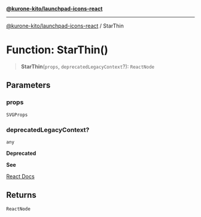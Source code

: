 [**@kurone-kito/launchpad-icons-react**](../README.md)

***

[@kurone-kito/launchpad-icons-react](../globals.md) / StarThin

# Function: StarThin()

> **StarThin**(`props`, `deprecatedLegacyContext`?): `ReactNode`

## Parameters

### props

`SVGProps`

### deprecatedLegacyContext?

`any`

**Deprecated**

**See**

[React Docs](https://legacy.reactjs.org/docs/legacy-context.html#referencing-context-in-lifecycle-methods)

## Returns

`ReactNode`
